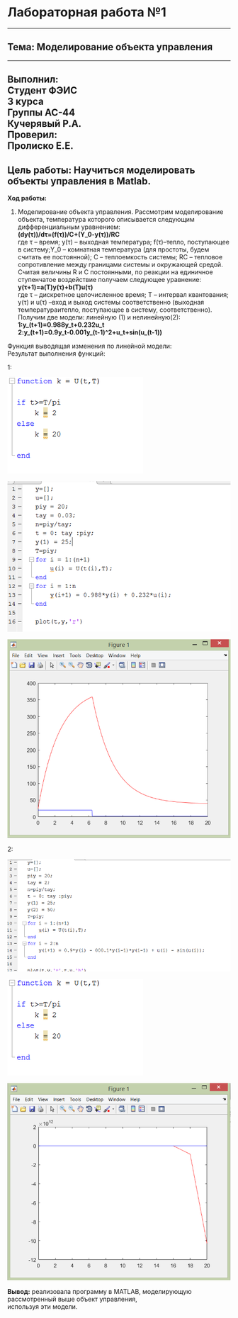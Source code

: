 # Лабораторная работа №1 
----------
## Тема: Моделирование объекта управления
----------
 **Выполнил:<br>**
 **Студент ФЭИС<br>**
 **3 курса<br>**
 **Группы АС-44<br>**
 **Кучерявый Р.А.<br>**
 **Проверил:<br>**
 **Пролиско Е.Е.<br>**
----------
 **Цель работы:**
 Нaучиться моделировать объекты управления в Matlab.
----------
 **Ход работы:**
 1.	Моделирование объекта управления.
Рассмотрим моделирование объекта, температура которого описывается следующим дифференциальным уравнением:<br>
**(dy(τ))/dτ=(f(τ))/C+(Y_0-y(τ))/RC<br>**
где τ – время; y(τ) – выходная температура; f(τ)–тепло, поступающее в систему;Y_0 – комнатная температура (для простоты, 
будем считать ее постоянной); C – теплоемкость системы; RC – тепловое сопротивление между границами системы и окружающей средой. Считая величины R и C постоянными, по реакции на единичное ступенчатое воздействие получаем следующее уравнение:<br>
**y(τ+1)=a(T)y(τ)+b(T)u(τ)<br>**
где τ – дискретное целочисленное время; T – интервал квантования; y(τ)  и u(τ) –вход и выход системы соответственно (выходная температураитепло, поступающее в систему, соответственно).
Получим две модели: линейную (1) и нелинейную(2):<br>
**1:y_(t+1)=0.988y_t+0.232u_t<br>**
**2:y_(t+1)=0.9y_t-0.001y_(t-1)^2+u_t+sin⁡(u_(t-1))<br>**

Функция выводящая изменения по линейной модели:<br>
Результат выполнения функций:<br>

1:<br>

![](skr1.png)<br>

![](skr2.png)<br>

![](skr3.png)<br>

2:<br>

![](skr4.png)<br>

![](skr5.png)<br>

![](skr6.png)<br>

**Вывод:** реализовала программу в MATLAB, моделирующую рассмотренный выше объект управления,<br>
 используя эти модели.<br>
